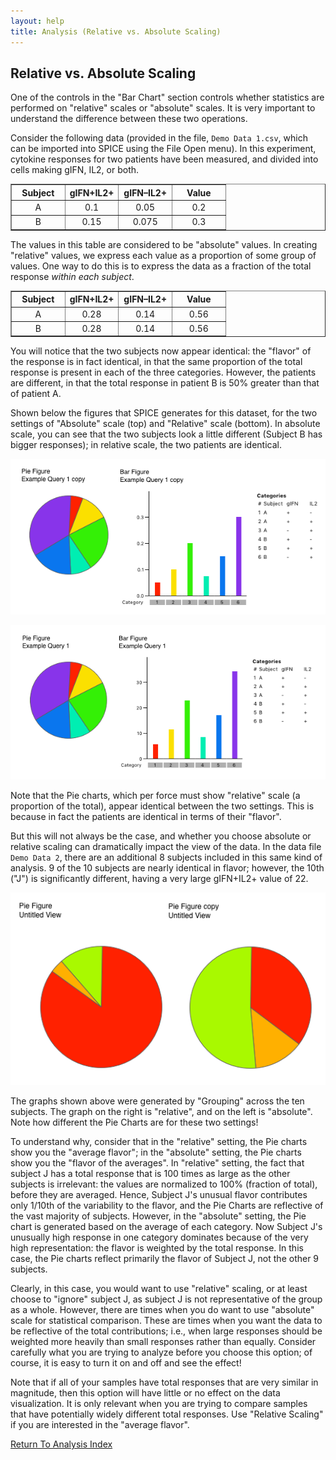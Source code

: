 ```yaml
---
layout: help
title: Analysis (Relative vs. Absolute Scaling)
---
```


## Relative vs. Absolute Scaling

One of the controls in the "Bar Chart" section controls whether statistics are performed on "relative" scales or "absolute" scales. It is very important to understand the difference between these two operations.

Consider the following data (provided in the file, `Demo Data 1.csv`, which can be imported into SPICE using the File Open menu). In this experiment, cytokine responses for two patients have been measured, and divided into cells making gIFN, IL2, or both.

<table border="1" align="center" cellspacing="0" cellpadding="3">
	<th>Subject</th>
	<th>gIFN+IL2+</th>
	<th>gIFN–IL2+</th>
	<th>Value</th>
	<tr>
		<td width="25%" align="center">A</td>
		<td width="25%" align="center">0.1</td>
		<td width="25%" align="center">0.05</td>
		<td width="25%" align="center">0.2</td>
	</tr>
	<tr>
		<td width="25%" align="center">B</td>
		<td width="25%" align="center">0.15</td>
		<td width="25%" align="center">0.075</td>
		<td width="25%" align="center">0.3</td>
	</tr>
</table>

The values in this table are considered to be "absolute" values. In creating "relative" values, we express each value as a proportion of some group of values.  One way to do this is to express the data as a fraction of the total response *within each subject*.

<table border="1" align="center" cellspacing="0" cellpadding="3">
	<th>Subject</th>
	<th>gIFN+IL2+</th>
	<th>gIFN–IL2+</th>
	<th>Value</th>
	<tr>
		<td width="25%" align="center">A</td>
		<td width="25%" align="center">0.28</td>
		<td width="25%" align="center">0.14</td>
		<td width="25%" align="center">0.56</td>
	</tr>
	<tr>
		<td width="25%" align="center">B</td>
		<td width="25%" align="center">0.28</td>
		<td width="25%" align="center">0.14</td>
		<td width="25%" align="center">0.56</td>
	</tr>
</table>

You will notice that the two subjects now appear identical: the "flavor" of the response is in fact identical, in that the same proportion of the total response is present in each of the three categories. However, the patients are different, in that the total response in patient B is 50% greater than that of patient A.

Shown below the figures that SPICE generates for this dataset, for the two settings of "Absolute" scale (top) and "Relative" scale (bottom). In absolute scale, you can see that the two subjects look a little different (Subject B has bigger responses); in relative scale, the two patients are identical.

![Absolute Scale](images/absolutescalegraph.png "Absolute Scale")

![Relative Scale](images/relativescalegraph.png "Relative Scale")

Note that the Pie charts, which per force must show "relative" scale (a proportion of the total), appear identical between the two settings. This is because in fact the patients are identical in terms of their "flavor".

But this will not always be the case, and whether you choose absolute or relative scaling can dramatically impact the view of the data. In the data file `Demo Data 2`, there are an additional 8 subjects included in this same kind of analysis. 9 of the 10 subjects are nearly identical in flavor; however, the 10th ("J") is significantly different, having a very large gIFN+IL2+ value of 22.

![Absolute (left) vs. Relative (right) Pies](images/relvabspies.png "Absolute (left) vs. Relative (right) Pies")

The graphs shown above were generated by "Grouping" across the ten subjects. The graph on the right is "relative", and on the left is "absolute". Note how different the Pie Charts are for these two settings!

To understand why, consider that in the "relative" setting, the Pie charts show you the "average flavor"; in the "absolute" setting, the Pie charts show you the "flavor of the averages". In "relative" setting, the fact that subject J has a total response that is 100 times as large as the other subjects is irrelevant: the values are normalized to 100% (fraction of total), before they are averaged. Hence, Subject J's unusual flavor contributes only 1/10th of the variability to the flavor, and the Pie Charts are reflective of the vast majority of subjects. However, in the "absolute" setting, the Pie chart is generated based on the average of each category. Now Subject J's unusually high response in one category dominates because of the very high representation: the flavor is weighted by the total response. In this case, the Pie charts reflect primarily the flavor of Subject J, not the other 9 subjects.

Clearly, in this case, you would want to use "relative" scaling, or at least choose to "ignore" subject J, as subject J is not representative of the group as a whole. However, there are times when you do want to use "absolute" scale for statistical comparison. These are times when you want the data to be reflective of the total contributions; i.e., when large responses should be weighted more heavily than small responses rather than equally. Consider carefully what you are trying to analyze before you choose this option; of course, it is easy to turn it on and off and see the effect!

Note that if all of your samples have total responses that are very similar in magnitude, then this option will have little or no effect on the data visualization. It is only relevant when you are trying to compare samples that have potentially widely different total responses. Use "Relative Scaling" if you are interested in the "average flavor".

[Return To Analysis Index](analysis)
